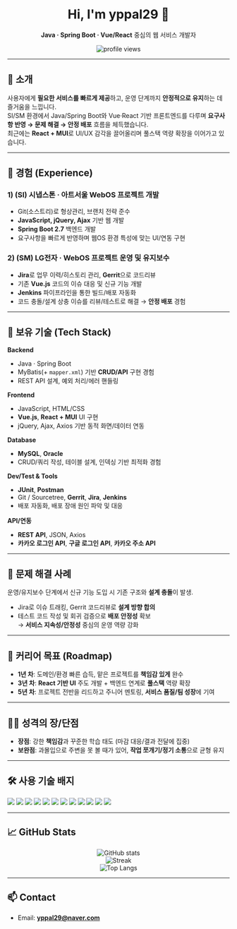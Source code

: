 <!-- 헤더 -->
<div align="center">
  <h1>Hi, I'm <b>yppal29</b> 👋</h1>
  <p><b>Java · Spring Boot · Vue/React</b> 중심의 웹 서비스 개발자</p>
  <img src="https://komarev.com/ghpvc/?username=yppal29&label=Visitors&style=flat&color=0F62FE" alt="profile views" />
</div>

---

## 🚀 소개
사용자에게 **필요한 서비스를 빠르게 제공**하고, 운영 단계까지 **안정적으로 유지**하는 데 즐거움을 느낍니다.  
SI/SM 환경에서 Java/Spring Boot와 Vue·React 기반 프론트엔드를 다루며 **요구사항 반영 → 문제 해결 → 안정 배포** 흐름을 체득했습니다.  
최근에는 **React + MUI**로 UI/UX 감각을 끌어올리며 풀스택 역량 확장을 이어가고 있습니다.

---

## 💼 경험 (Experience)

### 1) (SI) 시냅스톤 · **아트서울 WebOS 프로젝트 개발**  
<!--**2023.11 ~ 2024.02 (4개월)** -->
- Git(소스트리)로 형상관리, 브랜치 전략 준수  
- **JavaScript, jQuery, Ajax** 기반 웹 개발  
- **Spring Boot 2.7** 백엔드 개발  
- 요구사항을 빠르게 반영하며 웹OS 환경 특성에 맞는 UI/연동 구현

### 2) (SM) LG전자 · **WebOS 프로젝트 운영 및 유지보수**  
<!--**2024.03 ~ 2024.09 (7개월)** -->
- **Jira**로 업무 이력/히스토리 관리, **Gerrit**으로 코드리뷰  
- 기존 **Vue.js** 코드의 이슈 대응 및 신규 기능 개발  
- **Jenkins** 파이프라인을 통한 빌드/배포 자동화  
- 코드 충돌/설계 상충 이슈를 리뷰/테스트로 해결 → **안정 배포** 경험

---

## 🧠 보유 기술 (Tech Stack)

**Backend**
- Java · Spring Boot  
- MyBatis(+ `mapper.xml`) 기반 **CRUD/API** 구현 경험  
- REST API 설계, 예외 처리/에러 핸들링

**Frontend**
- JavaScript, HTML/CSS  
- **Vue.js**, **React + MUI** UI 구현  
- jQuery, Ajax, Axios 기반 동적 화면/데이터 연동

**Database**
- **MySQL**, **Oracle**  
- CRUD/쿼리 작성, 테이블 설계, 인덱싱 기반 최적화 경험

**Dev/Test & Tools**
- **JUnit**, **Postman**  
- Git / Sourcetree, **Gerrit**, **Jira**, **Jenkins**  
- 배포 자동화, 배포 장애 원인 파악 및 대응

**API/연동**
- **REST API**, JSON, Axios  
- **카카오 로그인 API**, **구글 로그인 API**, **카카오 주소 API**

---

## 🧩 문제 해결 사례
운영/유지보수 단계에서 신규 기능 도입 시 기존 구조와 **설계 충돌**이 발생.  
- Jira로 이슈 트래킹, Gerrit 코드리뷰로 **설계 방향 합의**  
- 테스트 코드 작성 및 회귀 검증으로 **배포 안정성** 확보  
→ **서비스 지속성/안정성** 중심의 운영 역량 강화

---

## 🎯 커리어 목표 (Roadmap)
- **1년 차**: 도메인/환경 빠른 습득, 맡은 프로젝트를 **책임감 있게** 완수  
- **3년 차**: **React 기반 UI** 주도 개발 + 백엔드 연계로 **풀스택** 역량 확장  
- **5년 차**: 프로젝트 전반을 리드하고 주니어 멘토링, **서비스 품질/팀 성장**에 기여

---

## 🙋‍♂️ 성격의 장/단점
- **장점**: 강한 **책임감**과 꾸준한 학습 태도 (마감 대응/결과 전달에 집중)  
- **보완점**: 과몰입으로 주변을 못 볼 때가 있어, **작업 쪼개기/정기 소통**으로 균형 유지

---

## 🛠 사용 기술 배지 
<p>
  <img src="https://img.shields.io/badge/Java-007396?logo=openjdk&logoColor=white" />
  <img src="https://img.shields.io/badge/Spring%20Boot-6DB33F?logo=springboot&logoColor=white" />
  <img src="https://img.shields.io/badge/MyBatis-B7178C?logo=databricks&logoColor=white" />
  <img src="https://img.shields.io/badge/MySQL-4479A1?logo=mysql&logoColor=white" />
  <img src="https://img.shields.io/badge/Oracle-F80000?logo=oracle&logoColor=white" />
  <img src="https://img.shields.io/badge/Vue.js-42B883?logo=vuedotjs&logoColor=white" />
  <img src="https://img.shields.io/badge/React-61DAFB?logo=react&logoColor=black" />
  <img src="https://img.shields.io/badge/MUI-007FFF?logo=mui&logoColor=white" />
  <img src="https://img.shields.io/badge/Jenkins-D24939?logo=jenkins&logoColor=white" />
  <img src="https://img.shields.io/badge/Jira-0052CC?logo=jira&logoColor=white" />
  <img src="https://img.shields.io/badge/Gerrit-EEEEEE?logo=google&logoColor=black" />
  <img src="https://img.shields.io/badge/Postman-FF6C37?logo=postman&logoColor=white" />
</p>

---

## 📈 GitHub Stats
<div align="center">

<picture>
  <source 
    srcset="https://github-readme-stats.vercel.app/api?username=yppal29&show_icons=true&hide_title=true&hide_border=true&rank_icon=github&theme=github_dark"
    media="(prefers-color-scheme: dark)" />
  <img 
    src="https://github-readme-stats.vercel.app/api?username=yppal29&show_icons=true&hide_title=true&hide_border=true&rank_icon=github"
    alt="GitHub stats" />
</picture>

<br/>

<picture>
  <source 
    srcset="https://github-readme-streak-stats.herokuapp.com?user=yppal29&hide_border=true&theme=dark"
    media="(prefers-color-scheme: dark)" />
  <img 
    src="https://github-readme-streak-stats.herokuapp.com?user=yppal29&hide_border=true"
    alt="Streak" />
</picture>

<br/>

<picture>
  <source 
    srcset="https://github-readme-stats.vercel.app/api/top-langs/?username=yppal29&layout=compact&langs_count=8&hide_border=true&theme=github_dark"
    media="(prefers-color-scheme: dark)" />
  <img 
    src="https://github-readme-stats.vercel.app/api/top-langs/?username=yppal29&layout=compact&langs_count=8&hide_border=true"
    alt="Top Langs" />
</picture>

</div>

<!-- 활동 그래프 (원하면 주석 해제)
<div align="center">
  <img 
    src="https://github-readme-activity-graph.vercel.app/graph?username=yppal29&theme=github-compact&hide_border=true"
    alt="activity graph" />
</div>
-->

---

## 📫 Contact
- Email: **yppal29@naver.com**  <!-- ✏️ 실제 메일로 변경 -->
